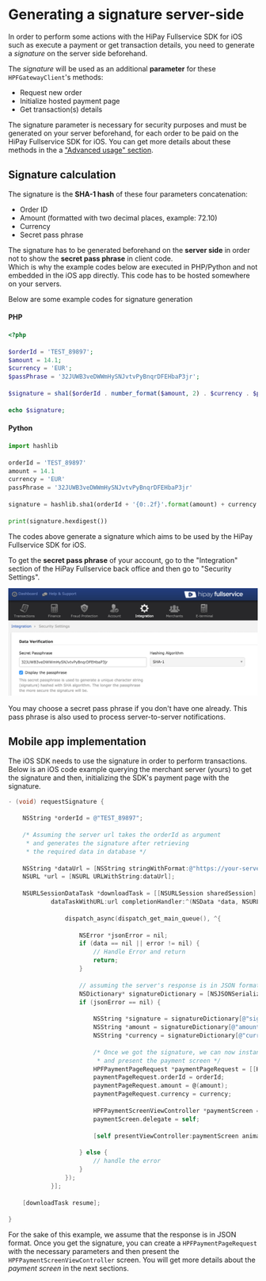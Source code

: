 # Generating a signature server-side

In order to perform some actions with the HiPay Fullservice SDK for iOS such as execute a payment or get transaction details, you need to generate a *signature* on the server side beforehand.

The *signature* will be used as an additional **parameter** for these `HPFGatewayClient`'s methods: 

- Request new order
- Initialize hosted payment page
- Get transaction(s) details

The signature parameter is necessary for security purposes and must be generated on your server beforehand, for each order to be paid on the HiPay Fullservice SDK for iOS. You can get more details about these methods in the a ["Advanced usage" section](#usage-making-payments-core-wrapper-advanced-integration).

## Signature calculation

The signature is the **SHA-1 hash** of these four parameters concatenation:

- Order ID
- Amount (formatted with two decimal places, example: 72.10)
- Currency
- Secret pass phrase

The signature has to be generated beforehand on the **server side** in order not to show the **secret pass phrase** in client code.  
Which is why the example codes below are executed in PHP/Python and not embedded in the iOS app directly. This code has to be hosted somewhere on your servers.

Below are some example codes for signature generation

#### PHP
```PHP
<?php

$orderId = 'TEST_89897';
$amount = 14.1;
$currency = 'EUR';
$passPhrase = '32JUWB3veDWWmHySNJvtvPyBnqrDFEHbaP3jr';

$signature = sha1($orderId . number_format($amount, 2) . $currency . $passPhrase);

echo $signature;

```

#### Python
```Python
import hashlib

orderId = 'TEST_89897'
amount = 14.1
currency = 'EUR'
passPhrase = '32JUWB3veDWWmHySNJvtvPyBnqrDFEHbaP3jr'

signature = hashlib.sha1(orderId + '{0:.2f}'.format(amount) + currency + passPhrase)

print(signature.hexdigest())
```

The codes above generate a signature which aims to be used by the HiPay Fullservice SDK for iOS.

To get the **secret pass phrase** of your account, go to the "Integration" section of the HiPay Fullservice back office and then go to "Security Settings".

![Secret pass phrase example](images/demo/passphrase.png)

You may choose a secret pass phrase if you don't have one already. This pass phrase is also used to process server-to-server notifications.

## Mobile app implementation

The iOS SDK needs to use the signature in order to perform transactions.  
Below is an iOS code example querying the merchant server (yours) to get the signature and then, initializing the SDK's payment page with the signature.

```Objective-C
- (void) requestSignature {

    NSString *orderId = @"TEST_89897";

    /* Assuming the server url takes the orderId as argument
     * and generates the signature after retrieving 
     * the required data in database */

    NSString *dataUrl = [NSString stringWithFormat:@"https://your-server.com/api/signature?orderid=", orderId];
    NSURL *url = [NSURL URLWithString:dataUrl];

    NSURLSessionDataTask *downloadTask = [[NSURLSession sharedSession]
            dataTaskWithURL:url completionHandler:^(NSData *data, NSURLResponse *response, NSError *error) {

                dispatch_async(dispatch_get_main_queue(), ^{

                    NSError *jsonError = nil;
                    if (data == nil || error != nil) {
                        // Handle Error and return
                        return;
                    }
                    
                    // assuming the server's response is in JSON format
                    NSDictionary* signatureDictionary = [NSJSONSerialization JSONObjectWithData:data options:0 error:&jsonError];
                    if (jsonError == nil) {

                        NSString *signature = signatureDictionary[@"signature"];
                        NSString *amount = signatureDictionary[@"amount"];
                        NSString *currency = signatureDictionary[@"currency"];

                        /* Once we got the signature, we can now instantiate
                         * and present the payment screen */
                        HPFPaymentPageRequest *paymentPageRequest = [[HPFPaymentPageRequest alloc] init];
                        paymentPageRequest.orderId = orderId;
                        paymentPageRequest.amount = @(amount);
                        paymentPageRequest.currency = currency;

                        HPFPaymentScreenViewController *paymentScreen = [HPFPaymentScreenViewController paymentScreenViewControllerWithRequest:paymentPageRequest signature:signature];
                        paymentScreen.delegate = self;

                        [self presentViewController:paymentScreen animated:YES completion:nil];

                    } else {
                        // handle the error
                    }
                });
            }];

    [downloadTask resume];

}
```

For the sake of this example, we assume that the response is in JSON format.
Once you get the signature, you can create a `HPFPaymentPageRequest` with the necessary parameters and then present the `HPFPaymentScreenViewController` screen. You will get more details about the *payment screen* in the next sections.
